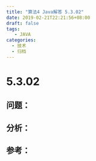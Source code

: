 ```yaml
---
title: "算法4 Java解答 5.3.02"
date: 2019-02-21T22:21:56+08:00
draft: false
tags:
   - JAVA
categories:
  - 技术
  - 归档
---
```



# 5.3.02

## 问题：


## 分析：


## 参考：


